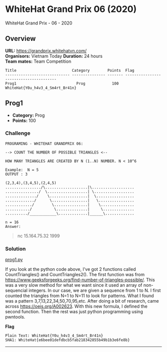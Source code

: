 # WhiteHat Grand Prix 06 (2020)
WhiteHat Grand Prix - 06 - 2020

## Overview

**URL:** https://grandprix.whitehatvn.com/  
**Organisors:** Vietnam Today
**Duration:** 24 hours  
**Team mates:** Team Competition  

```
Title                         Category        Points  Flag
----------------------------- --------------- ------- ---------------------------------------
Prog1                           Prog            100    WhiteHat{Y0u_h4v3_4_Sm4rt_Br41n}
```
## Prog1

* **Category:** Prog
* **Points:** 100

### Challenge

```
PROGRAMING - WHITEHAT GRANDPRIX 06:

--> COUNT THE NUMBER OF POSSIBLE TRIANGLES <--

HOW MANY TRIANGLES ARE CREATED BY N (1..N) NUMBER. N < 10^6

Example:  N = 5
OUTPUT : 3 

(2,3,4),(3,4,5),(2,4,5)
................/\...................|\...................
.............../  \..................| \..................
............../    \.................|  \.................
............./      \................|   \................
............/        \...............|    \...............
.........../          \..............|     \..............
........../____________\.............|______\.............
    
n = 16
Answer:
```
> nc 15.164.75.32 1999



### Solution

[prog1.py](/writeupfiles/prog1.py)

If you look at the python code above, I've got 2 functions called CountTriangles() and CountTriangles2().
The first function was from https://www.geeksforgeeks.org/find-number-of-triangles-possible/. This was a very slow method for what we want since it used an array of non-sequencial integers. In our case, we are given a sequence from 1 to N. I first counted the triangles from N=1 to N=11 to look for patterns. What I found was a pattern 3,7,13,22,34,50,70,95,etc. After doing a bit of research, came across https://oeis.org/A002623. With this new formula, I defined the second function. Then the rest was just python programming using pwntools.

**Flag**
```
Plain Text: WhiteHat{Y0u_h4v3_4_Sm4rt_Br41n}
SHA1: WhiteHat{e6bee01defdbcb5fab218342855b49b1b3e6fe8b}
```
---
